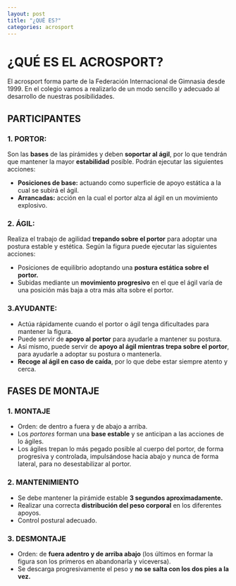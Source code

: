 ```yaml
---
layout: post
title: "¿QUÉ ES?"
categories: acrosport
---
```

# ¿QUÉ ES EL ACROSPORT?

El acrosport forma parte de la Federación Internacional de Gimnasia desde 1999. En el colegio vamos a realizarlo de un modo sencillo y adecuado al desarrollo de nuestras posibilidades. 

## PARTICIPANTES

### 1. PORTOR: 
Son las **bases** de las pirámides y deben **soportar al ágil**, por lo que tendrán que mantener la mayor **estabilidad** posible. Podrán ejecutar las siguientes acciones:

* **Posiciones de base:** actuando como superficie de apoyo estática a la cual se subirá el ágil.
* **Arrancadas:** acción en la cual el portor alza al ágil en un movimiento explosivo.

### 2. ÁGIL: 
Realiza el trabajo de agilidad **trepando sobre el portor** para adoptar una postura estable y estética. Según la figura puede ejecutar las siguientes acciones:
* Posiciones de equilibrio adoptando una **postura estática sobre el portor.**
* Subidas mediante un **movimiento progresivo** en el que el ágil varía de una posición más baja a otra más alta sobre el portor.

### 3.AYUDANTE: 
* Actúa rápidamente cuando el portor o ágil tenga  dificultades para mantener la figura. 
* Puede servir de **apoyo al portor** para ayudarle a mantener su postura. 
* Así mismo, puede servir de **apoyo al ágil mientras trepa sobre el portor**, para ayudarle a adoptar su postura o mantenerla.
* **Recoge al ágil en caso de caída**, por lo que debe estar siempre atento y cerca.

## FASES DE MONTAJE

### 1. MONTAJE
* Orden: de dentro a fuera y de abajo a arriba.
* Los *portores* forman una **base estable** y se anticipan a las acciones de lo ágiles.
* Los ágiles trepan lo más pegado posible al cuerpo del portor, de forma progresiva y controlada, impulsándose hacia abajo y nunca de forma lateral, para no desestabilizar al portor.

### 2. MANTENIMIENTO
* Se debe mantener la pirámide estable **3 segundos aproximadamente.**
* Realizar una correcta **distribución del peso corporal** en los diferentes apoyos.
* Control postural adecuado.

### 3. DESMONTAJE
* Orden: de **fuera adentro y de arriba abajo** (los últimos en formar la figura son los primeros en abandonarla y viceversa).
* Se descarga progresivamente el peso y **no se salta con los dos pies a la vez.**
